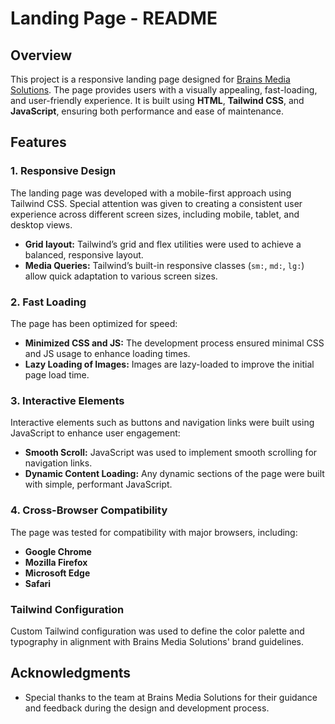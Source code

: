 # Landing Page - README

## Overview
This project is a responsive landing page designed for [Brains Media Solutions](#). The page provides users with a visually appealing, fast-loading, and user-friendly experience. It is built using **HTML**, **Tailwind CSS**, and **JavaScript**, ensuring both performance and ease of maintenance. 

## Features

### 1. Responsive Design
The landing page was developed with a mobile-first approach using Tailwind CSS. Special attention was given to creating a consistent user experience across different screen sizes, including mobile, tablet, and desktop views.

- **Grid layout:** Tailwind’s grid and flex utilities were used to achieve a balanced, responsive layout.
- **Media Queries:** Tailwind’s built-in responsive classes (`sm:`, `md:`, `lg:`) allow quick adaptation to various screen sizes.

### 2. Fast Loading
The page has been optimized for speed:
- **Minimized CSS and JS:** The development process ensured minimal CSS and JS usage to enhance loading times.
- **Lazy Loading of Images:** Images are lazy-loaded to improve the initial page load time.

### 3. Interactive Elements
Interactive elements such as buttons and navigation links were built using JavaScript to enhance user engagement:
- **Smooth Scroll:** JavaScript was used to implement smooth scrolling for navigation links.
- **Dynamic Content Loading:** Any dynamic sections of the page were built with simple, performant JavaScript.

### 4. Cross-Browser Compatibility
The page was tested for compatibility with major browsers, including:
- **Google Chrome**
- **Mozilla Firefox**
- **Microsoft Edge**
- **Safari**

### Tailwind Configuration
Custom Tailwind configuration was used to define the color palette and typography in alignment with Brains Media Solutions' brand guidelines. 

## Acknowledgments
- Special thanks to the team at Brains Media Solutions for their guidance and feedback during the design and development process.
